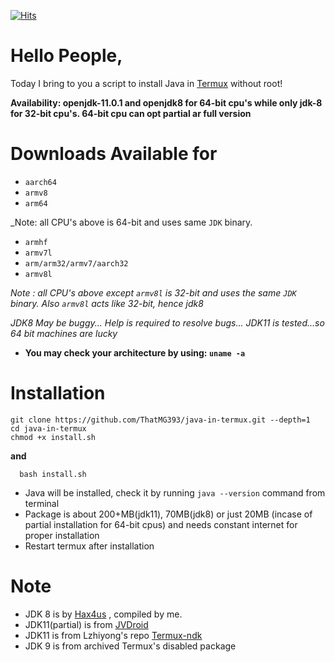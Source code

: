 [![Hits](https://hits.seeyoufarm.com/api/count/incr/badge.svg?url=https%3A%2F%2Fgithub.com%2Fsuhan-paradkar%2Fjava-in-termux&count_bg=%2367CB1B&title_bg=%23555555&icon=&icon_color=%23E7E7E7&title=hits&edge_flat=true)](https://hits.seeyoufarm.com)

# Hello People,
Today I bring to you a script to install Java in [Termux](https://termux.com) without root!

**Availability: openjdk-11.0.1 and openjdk8 for 64-bit cpu's while only jdk-8 for 32-bit cpu's. 64-bit cpu can opt partial ar full version**

# Downloads Available for

- `aarch64`
- `armv8`
- `arm64`

_Note: all CPU's above is 64-bit and uses same `JDK` binary.

- `armhf`
- `armv7l`
- `arm/arm32/armv7/aarch32`
- `armv8l`

_Note : all CPU's above except `armv8l` is 32-bit and uses the same `JDK` binary. Also `armv8l` acts like 32-bit, hence jdk8_

_JDK8 May be buggy... Help is required to resolve bugs... JDK11 is tested...so 64 bit machines are lucky_

- **You may check your architecture by using: `uname -a`**

# Installation
```
git clone https://github.com/ThatMG393/java-in-termux.git --depth=1
cd java-in-termux
chmod +x install.sh
```
**and**
```
  bash install.sh
```
- Java will be installed, check it by running `java --version` command from terminal
- Package is about 200+MB(jdk11), 70MB(jdk8) or just 20MB (incase of partial installation for 64-bit cpus) and needs constant internet for proper installation
- Restart termux after installation

# Note
- JDK 8 is by [Hax4us](https://github.com/Hax4us/java) , compiled by me.
- JDK11(partial) is from [JVDroid](https://play.google.com/store/apps/details?id=ru.iiec.jvdroid)
- JDK11 is from Lzhiyong's repo [Termux-ndk](https://github.com/Lzhiyong/termux-ndk/tree/master/openjdk-build)
- JDK 9 is from archived Termux's disabled package
